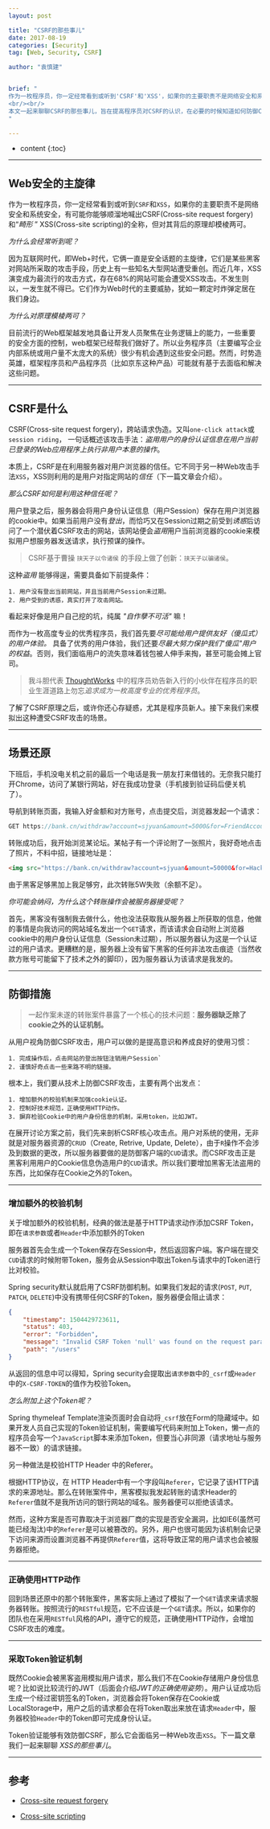 ```yaml
---
layout: post

title: "CSRF的那些事儿"
date: 2017-08-19
categories: [Security]
tag: [Web, Security, CSRF]

author: "袁慎建"


brief: "
作为一枚程序员，你一定经常看到或听到'CSRF'和'XSS'，如果你的主要职责不是网络安全和系统安全，有可能你能够顺溜地喊出CSRF(Cross-site request forgery)和“畸形” XSS(Cross-site scripting)的全称，但对其背后的原理却模棱两可。
<br/><br/>
本文一起来聊聊CSRF的那些事儿，旨在提高程序员对CSRF的认识，在必要的时候知道如何防御CSRF。
"

---
```


* content
{:toc}

---

## Web安全的主旋律
作为一枚程序员，你一定经常看到或听到`CSRF`和`XSS`，如果你的主要职责不是网络安全和系统安全，有可能你能够顺溜地喊出CSRF(Cross-site request forgery)和“*畸形* ” XSS(Cross-site scripting)的全称，但对其背后的原理却模棱两可。

*为什么会经常听到呢？*

因为互联网时代，即Web+时代，它俩一直是安全话题的主旋律，它们是某些黑客对网站所采取的攻击手段，历史上有一些知名大型网站遭受重创。而近几年，XSS演变成为最流行的攻击方式，存在68%的网站可能会遭受XSS攻击。不发生则以，一发生就不得已。它们作为Web时代的主要威胁，犹如一颗定时炸弹定居在我们身边。

*为什么对原理模棱两可？*

目前流行的Web框架越发地具备让开发人员聚焦在业务逻辑上的能力，一些重要的安全方面的控制，web框架已经帮我们做好了。所以业务程序员（主要编写企业内部系统或用户量不太庞大的系统）很少有机会遇到这些安全问题。然而，时势造英雄，框架程序员和产品程序员（比如京东这种产品）可能就有基于去面临和解决这些问题。

---

## CSRF是什么
CSRF(Cross-site request forgery)，跨站请求伪造。又叫`one-click attack`或`session riding`， 一句话概述该攻击手法：*盗用用户的身份认证信息在用户当前已登录的Web应用程序上执行非用户本意的操作*。

本质上，CSRF是在利用服务器对用户浏览器的信任。它不同于另一种Web攻击手法`XSS`，XSS则利用的是用户对指定网站的*信任*（下一篇文章会介绍）。

*那么CSRF如何是利用这种信任呢？*

用户登录之后，服务器会将用户身份认证信息（用户Session）保存在用户浏览器的cookie中。如果当前用户没有*登出*，而恰巧又在Session过期之前受到*诱惑*后访问了一个潜伏着CSRF攻击的网站，该网站便会*盗用*用户当前浏览器的cookie来模拟用户想服务器发送请求，执行预谋的操作。

> CSRF基于曹操 `挟天子以令诸侯` 的手段上做了创新：`挟天子以骗诸侯`。

这种*盗用* 能够得逞，需要具备如下前提条件：

```
1. 用户没有登出当前网站，并且当前用户Session未过期。
2. 用户受到的诱惑，真实打开了攻击网站。
```

看起来好像是用户自己挖的坑，纯属 *"自作孽不可活"* 嘛！

而作为一枚高度专业的优秀程序员，我们首先要*尽可能给用户提供友好（傻瓜式）的用户体验。* 具备了优秀的用户体验，我们还要*尽最大努力保护我们"傻瓜"用户的权益*。否则，我们面临用户的流失意味着钱包被人伸手来掏，甚至可能会摊上官司。

>我斗胆代表 [ThoughtWorks](https://www.thoughtworks.com/) 中的程序员劝告新入行的小伙伴在程序员的职业生涯道路上勿忘*追求成为一枚高度专业的优秀程序员*。

了解了CSRF原理之后，或许你还心存疑惑，尤其是程序员新人。接下来我们来模拟出这种遭受CSRF攻击的场景。

---

## 场景还原
下班后，手机没电关机之前的最后一个电话是我一朋友打来借钱的。无奈我只能打开Chrome，访问了某银行网站，好在我成功登录（手机接到验证码后便关机了）。

导航到转账页面，我输入好金额和对方账号，点击提交后，浏览器发起一个请求：

```js
GET https://bank.cn/withdraw?account=sjyuan&amount=5000&for=FriendAccount
```
转账成功后，我开始浏览某论坛。某帖子有一个评论附了一张照片，我好奇地点击了照片，不料中招，链接地址是：

```html
<img src="https://bank.cn/withdraw?account=sjyuan&amount=50000&for=HackerAccount">
```
由于黑客足够黑加上我足够穷，此次转账5W失败（余额不足）。

*你可能会纳闷，为什么这个转账操作会被服务器接受呢？*

首先，黑客没有强制我去做什么，他也没法获取我从服务器上所获取的信息，他做的事情是向我访问的网站域名发出一个`GET`请求，而该请求会自动附上浏览器cookie中的用户身份认证信息（Session未过期），所以服务器认为这是一个认证过的用户请求。更糟糕的是，服务器上没有留下黑客的任何非法攻击痕迹（当然收款方账号可能留下了技术之外的脚印），因为服务器认为该请求是我发的。

---

## 防御措施
> 一起作案未遂的转账案件暴露了一个核心的技术问题：**服务器缺乏除了cookie之外的认证机制。**

从用户视角防御CSRF攻击，用户可以做的是提高意识和养成良好的使用习惯：

```
1. 完成操作后，点击网站的登出按钮注销用户Session`
2. 谨慎好奇点击一些来路不明的链接。
```

根本上，我们要从技术上防御CSRF攻击，主要有两个出发点：

```
1. 增加额外的校验机制来加强cookie认证。
2. 控制好技术规范，正确使用HTTP动作。
3. 摒弃检验Cookie中的用户身份信息的机制，采用token，比如JWT。
```

在展开讨论方案之前，我们先来剖析CSRF核心攻击点。用户对系统的使用，无非就是对服务器资源的`CRUD`（Create, Retrive, Update, Delete），由于`R`操作不会涉及到数据的更改，所以服务器要做的是防御客户端的`CUD`请求。而CSRF攻击正是黑客利用用户的Cookie信息伪造用户的`CUD`请求。所以我们要增加黑客无法盗用的东西，比如保存在Cookie之外的Token。

---

### 增加额外的校验机制

关于增加额外的校验机制，经典的做法是基于HTTP请求动作添加CSRF Token，即在`请求参数`或者`Header`中添加额外的Token

服务器首先会生成一个Token保存在Session中，然后返回客户端。客户端在提交`CUD`请求的时候附带Token，服务会从Session中取出Token与请求中的Token进行比对校验。

Spring security默认就启用了CSRF防御机制。如果我们发起的请求(`POST`, `PUT`, `PATCH`, `DELETE`)中没有携带任何CSRF的Token，服务器便会阻止请求：

```json
{
    "timestamp": 1504429723611,
    "status": 403,
    "error": "Forbidden",
    "message": "Invalid CSRF Token 'null' was found on the request parameter '_csrf' or header 'X-CSRF-TOKEN'.",
    "path": "/users"
}
```
从返回的信息中可以得知，Spring security会提取出`请求参数`中的`_csrf`或`Header`中的`X-CSRF-TOKEN`的值作为校验Token。

*怎么附加上这个Token呢？*

Spring thymeleaf Template渲染页面时会自动将`_csrf`放在Form的隐藏域中。如果开发人员自己实现的Token验证机制，需要编写代码来附加上Token，懒一点的程序员会写一个`JavaScript`脚本来添加Token，但要当心非同源（请求地址与服务器不一致）的请求链接。

另一种做法是校验HTTP Header 中的Referer。

根据HTTP协议，在 HTTP Header中有一个字段叫`Referer`，它记录了该HTTP请求的来源地址。那么在转账案件中，黑客模拟我发起转账的请求Header的`Referer`值就不是我所访问的银行网站的域名。服务器便可以拒绝该请求。

然而，这种方案是否可靠取决于浏览器厂商的实现是否安全漏洞，比如IE6(虽然可能已经淘汰)中的`Referer`是可以被篡改的。另外，用户也很可能因为该机制会记录下访问来源而设置浏览器不再提供`Referer`值，这将导致正常的用户请求也会被服务器拒绝。

---

### 正确使用HTTP动作

回到场景还原中的那个转账案件，黑客实际上通过了模拟了一个`GET`请求来请求服务器转账。按照流行的`RESTful`规范，它不应该是一个`GET`请求。所以，如果你的团队也在采用`RESTful`风格的API，遵守它的规范，正确使用HTTP动作，会增加CSRF攻击的难度。

---

### 采取Token验证机制

既然Cookie会被黑客盗用模拟用户请求，那么我们不在Cookie存储用户身份信息呢？比如说比较流行的JWT（后面会介绍*JWT的正确使用姿势*）。用户认证成功后生成一个经过密钥签名的Token，浏览器会将Token保存在Cookie或LocalStorage中，用户之后的请求都会在将Token取出来放在请求`Header`中，服务器校验`Header`中的Token即可完成身份认证。

Token验证能够有效防御CSRF，那么它会面临另一种Web攻击`XSS`。下一篇文章我们一起来聊聊 *XSS的那些事儿*。

---

## 参考

- [Cross-site request forgery](https://en.wikipedia.org/wiki/Cross-site_request_forgery)

- [Cross-site scripting](https://en.wikipedia.org/wiki/Cross-site_scripting)







